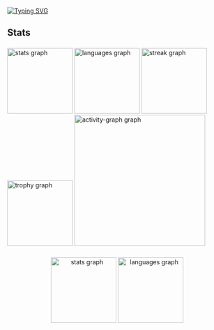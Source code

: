 [![Typing SVG](https://readme-typing-svg.herokuapp.com/?color=00bfbf&size=35&center=true&vCenter=true&width=1000&lines=Hello,+my+name+is+Guilherme+Monteiro+Sant'anna;I'm+19+years+old;I+´m+from+Brazil,+SP;I'm+studying+Cybersecurity+in+University+São+Judas;Be+Welcome!+:%29)](https://git.io/typing-svg)


<h2 align="left">Stats</h2>

###

<div align="left">
  <img src="https://github-readme-stats.vercel.app/api?username=guilhermesantanna711&hide_title=false&hide_rank=false&show_icons=true&include_all_commits=true&count_private=true&disable_animations=false&theme=gruvbox&locale=en&hide_border=false&order=1" height="150" alt="stats graph"  />
  <img src="https://github-readme-stats.vercel.app/api/top-langs?username=guilhermesantanna711&locale=en&hide_title=false&layout=compact&card_width=320&langs_count=5&theme=gruvbox&hide_border=false&order=2" height="150" alt="languages graph"  />
  <img src="https://streak-stats.demolab.com?user=guilhermesantanna711&locale=en&mode=daily&theme=gruvbox&hide_border=false&border_radius=5&order=3" height="150" alt="streak graph"  />
  <img src="https://github-profile-trophy.vercel.app?username=guilhermesantanna711&theme=gruvbox&column=-1&row=1&margin-w=8&margin-h=8&no-bg=false&no-frame=false&order=4" height="150" alt="trophy graph"  />
  <img src="https://github-readme-activity-graph.vercel.app/graph?username=guilhermesantanna711&radius=16&theme=gruvbox&area=true&order=5" height="300" alt="activity-graph graph"  />
</div>

###

<div align="center">
  <img src="https://github-readme-stats.vercel.app/api?username=guilhermesantanna711&hide_title=false&hide_rank=false&show_icons=true&include_all_commits=true&count_private=true&disable_animations=false&theme=dracula&locale=en&hide_border=false&order=1" height="150" alt="stats graph"  />
  <img src="https://github-readme-stats.vercel.app/api/top-langs?username=guilhermesantanna711&locale=en&hide_title=false&layout=compact&card_width=320&langs_count=5&theme=dracula&hide_border=false&order=2" height="150" alt="languages graph"  />
</div>

###



